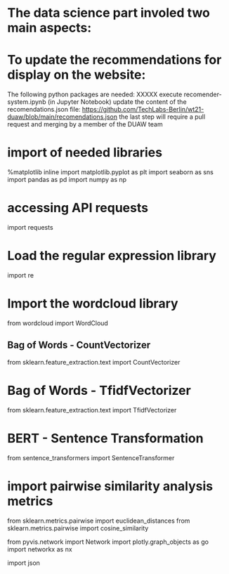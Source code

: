 # The data science part involed two main aspects:



# To update the recommendations for display on the website:

The following python packages are needed: XXXXX
execute recomender-system.ipynb (in Jupyter Notebook)
update the content of the recomendations.json file: https://github.com/TechLabs-Berlin/wt21-duaw/blob/main/recomendations.json
the last step will require a pull request and merging by a member of the DUAW team

# import of needed libraries
%matplotlib inline
import matplotlib.pyplot as plt
import seaborn as sns
import pandas as pd
import numpy as np

# accessing API requests
import requests

# Load the regular expression library
import re

# Import the wordcloud library
from wordcloud import WordCloud

## Bag of Words - CountVectorizer
from sklearn.feature_extraction.text import CountVectorizer
# Bag of Words - TfidfVectorizer 
from sklearn.feature_extraction.text import TfidfVectorizer
# BERT - Sentence Transformation
from sentence_transformers import SentenceTransformer

# import pairwise similarity analysis metrics 
from sklearn.metrics.pairwise import euclidean_distances
from sklearn.metrics.pairwise import cosine_similarity

from pyvis.network import Network
import plotly.graph_objects as go
import networkx as nx

import json
